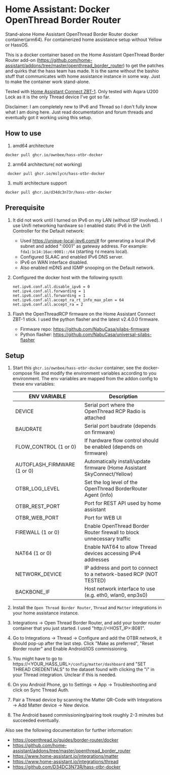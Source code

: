 # Home Assistant: Docker OpenThread Border Router

Stand-alone Home Assistant OpenThread Border Router docker container(arm64). For containerized home
assistance setup without Yellow or HassOS.

This is a docker container based on the Home Assistant OpenThread Border Router add-on
(https://github.com/home-assistant/addons/tree/master/openthread_border_router) to get the patches
and quirks that the hass team has made. It is the same without the bashio stuff that communicates
with home assistance instance in some way. Just to make the container work stand-alone.

Tested with [Home Assistant Connect ZBT-1](https://www.home-assistant.io/connectzbt1/). Only tested
with Aqara U200 Lock as it is the only Thread device I've got so far.


Disclaimer: I am completely new to IPv6 and Thread so I don't fully know what I am doing here. Just
read documentation and forum threads and eventually got it working using this setup.

## How to use
1. amd64 architecture
~~~
docker pull ghcr.io/ownbee/hass-otbr-docker
~~~

2. arm64 architecture( not working)
~~~
 docker pull ghcr.io/mslycn/hass-otbr-docker
~~~

3. multi architecture support
~~~
docker pull ghcr.io/d34dc3n73r/hass-otbr-docker
~~~

## Prerequisite

1. It did not work until I turned on IPv6 on my LAN (without ISP involved). I use Unifi networking
   hardware so I enabled static IPv6 in the Unifi Controller for the Default network:
    * Used https://unique-local-ipv6.com/# for generating a local IPv6 subnet and added ":0001" as
      gateway address. For example: `fda1:1c14:16ac:0001::/64` (starting `fd` means local).
    * Configured SLAAC and enabled IPv6 DNS server.
    * IPv6 on WAN interface disabled.
    * Also enabled mDNS and IGMP snooping on the Default network.
2. Configured the docker host with the following sysctl:

    ```
    net.ipv6.conf.all.disable_ipv6 = 0
    net.ipv4.conf.all.forwarding = 1
    net.ipv6.conf.all.forwarding = 1
    net.ipv6.conf.all.accept_ra_rt_info_max_plen = 64
    net.ipv6.conf.all.accept_ra = 2
    ```
3. Flash the OpenThreadRCP firmware on the Home Assistant Connect ZBT-1 stick. I used the python
   flasher and the latest v2.4.0.0 firmware.

    * Firmware repo: https://github.com/NabuCasa/silabs-firmware
    * Python flasher: https://github.com/NabuCasa/universal-silabs-flasher


## Setup

1. Start this `ghcr.io/ownbee/hass-otbr-docker` container, see the docker-compose file and modify the environment variables
   according to you environment. The env variables are mapped from the addon config to these env
   variables:

    | ENV VARIABLE       | Description                                            |
    |--------------------|--------------------------------------------------------|
    | DEVICE             | Serial port where the OpenThread RCP Radio is attached |
    | BAUDRATE           | Serial port baudrate (depends on firmware)   |
    | FLOW_CONTROL (1 or 0) | If hardware flow control should be enabled (depends on firmware) |
    | AUTOFLASH_FIRMWARE (1 or 0) | Automatically install/update firmware (Home Assistant SkyConnect/Yellow) |
    | OTBR_LOG_LEVEL     | Set the log level of the OpenThread BorderRouter Agent (info)    |
    | OTBR_REST_PORT     | Port for REST API used by home assistant |
    | OTBR_WEB_PORT      | Port for WEB UI |
    | FIREWALL (1 or 0)  | Enable OpenThread Border Router firewall to block unnecessary traffic |
    | NAT64 (1 or 0)     | Enable NAT64 to allow Thread devices accessing IPv4 addresses |
    | NETWORK_DEVICE     | IP address and port to connect to a network-based RCP (NOT TESTED) |
    | BACKBONE_IF        | Host network interface to use (e.g. eth0, wlan0, enp3s0) |

2. Install the `Open Thread Border Router`, `Thread` and `Matter` integrations in your home assistance instance.

3. Integrations -> Open Thread Border Router, and add your border router container that you just
   started. I used "http://<HOST_IP>:8081".

4. Go to Integrations -> Thread -> Configure and add the OTBR network, it should pop-up after the
   last step. Click "Make as preferred", "Reset Border router" and Enable Android/IOS commissioning.

5. You might have to go to https://<YOUR_HASS_URL>`/config/matter/dashboard` and "SET THREAD
   CREDENTIALS" to the dataset found with clicking the "i" in your Thread integration. Unclear if
   this is needed.

5. On you Android Phone, go to Settings -> App -> Troubleshooting and click on Sync Thread Auth.

6. Pair a Thread device by scanning the Matter QR-Code with Integrations -> Add Matter device -> New device.

7. The Android based commissioning/pairing took roughly 2-3 minutes but succeeded eventually.

Also see the following documentation for further information:

* https://openthread.io/guides/border-router/docker
* https://github.com/home-assistant/addons/tree/master/openthread_border_router
* https://www.home-assistant.io/integrations/matter
* https://www.home-assistant.io/integrations/thread
* https://github.com/D34DC3N73R/hass-otbr-docker
